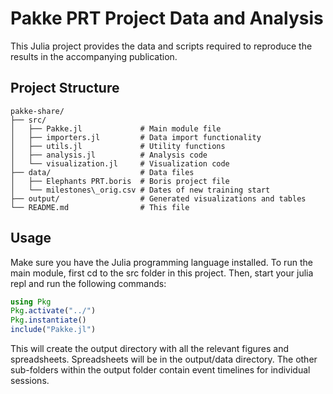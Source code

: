 # Pakke PRT Project Data and Analysis

This Julia project provides the data and scripts required to reproduce the results in the accompanying publication.

## Project Structure
```
pakke-share/
├── src/
│   ├── Pakke.jl             # Main module file
│   ├── importers.jl         # Data import functionality
│   ├── utils.jl             # Utility functions
│   ├── analysis.jl          # Analysis code
│   └── visualization.jl     # Visualization code
├── data/                    # Data files
│   ├── Elephants PRT.boris  # Boris project file
│   └── milestones\_orig.csv # Dates of new training start
├── output/                  # Generated visualizations and tables
└── README.md                # This file
```

## Usage

Make sure you have the Julia programming language installed. To run the main module, first cd to the src folder in this project. Then, start your julia repl and run the following commands:

```julia
using Pkg
Pkg.activate("../")
Pkg.instantiate()
include("Pakke.jl")
```

This will create the output directory with all the relevant figures and spreadsheets. Spreadsheets will be in the output/data directory. The other sub-folders within the output folder contain event timelines for individual sessions.
